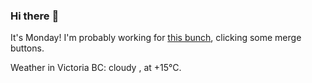 ### Hi there :wave:

It's Monday! I'm probably working for [this bunch](https://github.com/kohofinancial), clicking some merge buttons.

Weather in Victoria BC: cloudy , at +15°C.
